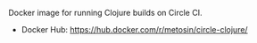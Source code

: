 Docker image for running Clojure builds on Circle CI.

* Docker Hub: https://hub.docker.com/r/metosin/circle-clojure/
